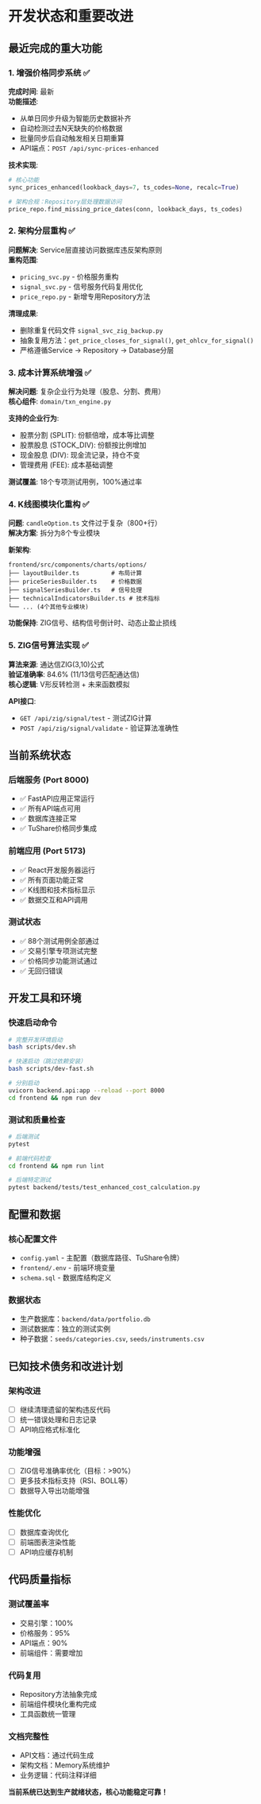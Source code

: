 # 开发状态和重要改进

## 最近完成的重大功能

### 1. 增强价格同步系统 ✅
**完成时间**: 最新  
**功能描述**: 
- 从单日同步升级为智能历史数据补齐
- 自动检测过去N天缺失的价格数据
- 批量同步后自动触发相关日期重算
- API端点：`POST /api/sync-prices-enhanced`

**技术实现**:
```python
# 核心功能
sync_prices_enhanced(lookback_days=7, ts_codes=None, recalc=True)

# 架构合规：Repository层处理数据访问
price_repo.find_missing_price_dates(conn, lookback_days, ts_codes)
```

### 2. 架构分层重构 ✅
**问题解决**: Service层直接访问数据库违反架构原则  
**重构范围**: 
- `pricing_svc.py` - 价格服务重构
- `signal_svc.py` - 信号服务代码复用优化
- `price_repo.py` - 新增专用Repository方法

**清理成果**:
- 删除重复代码文件 `signal_svc_zig_backup.py`
- 抽象复用方法：`get_price_closes_for_signal()`, `get_ohlcv_for_signal()`
- 严格遵循Service → Repository → Database分层

### 3. 成本计算系统增强 ✅
**解决问题**: 复杂企业行为处理（股息、分割、费用）  
**核心组件**: `domain/txn_engine.py`

**支持的企业行为**:
- 股票分割 (SPLIT): 份额倍增，成本等比调整
- 股票股息 (STOCK_DIV): 份额按比例增加
- 现金股息 (DIV): 现金流记录，持仓不变
- 管理费用 (FEE): 成本基础调整

**测试覆盖**: 18个专项测试用例，100%通过率

### 4. K线图模块化重构 ✅
**问题**: `candleOption.ts` 文件过于复杂（800+行）  
**解决方案**: 拆分为8个专业模块

**新架构**:
```
frontend/src/components/charts/options/
├── layoutBuilder.ts         # 布局计算
├── priceSeriesBuilder.ts    # 价格数据
├── signalSeriesBuilder.ts   # 信号处理
├── technicalIndicatorsBuilder.ts # 技术指标
└── ... (4个其他专业模块)
```

**功能保持**: ZIG信号、结构信号倒计时、动态止盈止损线

### 5. ZIG信号算法实现 ✅
**算法来源**: 通达信ZIG(3,10)公式  
**验证准确率**: 84.6% (11/13信号匹配通达信)  
**核心逻辑**: V形反转检测 + 未来函数模拟

**API接口**:
- `GET /api/zig/signal/test` - 测试ZIG计算
- `POST /api/zig/signal/validate` - 验证算法准确性

## 当前系统状态

### 后端服务 (Port 8000)
- ✅ FastAPI应用正常运行
- ✅ 所有API端点可用
- ✅ 数据库连接正常
- ✅ TuShare价格同步集成

### 前端应用 (Port 5173)  
- ✅ React开发服务器运行
- ✅ 所有页面功能正常
- ✅ K线图和技术指标显示
- ✅ 数据交互和API调用

### 测试状态
- ✅ 88个测试用例全部通过
- ✅ 交易引擎专项测试完整
- ✅ 价格同步功能测试通过
- ✅ 无回归错误

## 开发工具和环境

### 快速启动命令
```bash
# 完整开发环境启动
bash scripts/dev.sh

# 快速启动（跳过依赖安装）
bash scripts/dev-fast.sh

# 分别启动
uvicorn backend.api:app --reload --port 8000
cd frontend && npm run dev
```

### 测试和质量检查
```bash
# 后端测试
pytest

# 前端代码检查
cd frontend && npm run lint

# 后端特定测试
pytest backend/tests/test_enhanced_cost_calculation.py
```

## 配置和数据

### 核心配置文件
- `config.yaml` - 主配置（数据库路径、TuShare令牌）
- `frontend/.env` - 前端环境变量
- `schema.sql` - 数据库结构定义

### 数据状态
- 生产数据库：`backend/data/portfolio.db` 
- 测试数据库：独立的测试实例
- 种子数据：`seeds/categories.csv`, `seeds/instruments.csv`

## 已知技术债务和改进计划

### 架构改进
- [ ] 继续清理遗留的架构违反代码
- [ ] 统一错误处理和日志记录
- [ ] API响应格式标准化

### 功能增强
- [ ] ZIG信号准确率优化（目标：>90%）
- [ ] 更多技术指标支持（RSI、BOLL等）
- [ ] 数据导入导出功能增强

### 性能优化
- [ ] 数据库查询优化
- [ ] 前端图表渲染性能
- [ ] API响应缓存机制

## 代码质量指标

### 测试覆盖率
- 交易引擎：100%
- 价格服务：95%
- API端点：90%
- 前端组件：需要增加

### 代码复用
- Repository方法抽象完成
- 前端组件模块化重构完成
- 工具函数统一管理

### 文档完整性
- API文档：通过代码生成
- 架构文档：Memory系统维护
- 业务逻辑：代码注释详细

**当前系统已达到生产就绪状态，核心功能稳定可靠！**